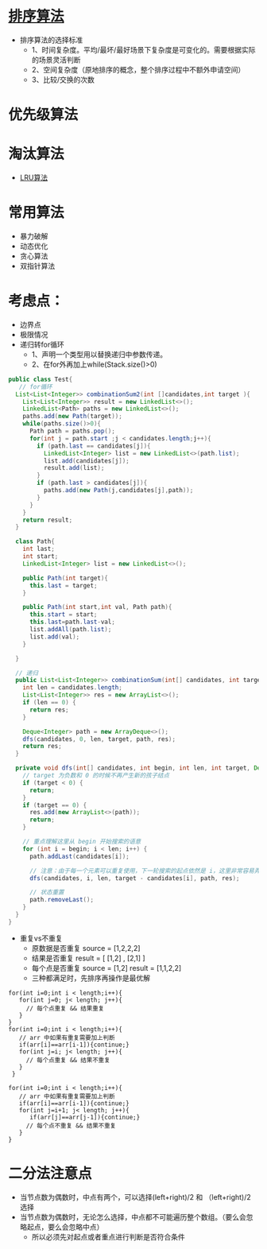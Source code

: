 # [排序算法](sort%2F%E6%8E%92%E5%BA%8F%E7%AE%97%E6%B3%95.md)
* 排序算法的选择标准
  * 1、时间复杂度。平均/最坏/最好场景下复杂度是可变化的。需要根据实际的场景灵活判断
  * 2、空间复杂度（原地排序的概念，整个排序过程中不额外申请空间）
  * 3、比较/交换的次数


# 优先级算法


# 淘汰算法
* [LRU算法](%E6%B7%98%E6%B1%B0%E7%AE%97%E6%B3%95%2FLRUCache.java)


# 常用算法
* 暴力破解
* 动态优化
* 贪心算法
* 双指针算法


# 考虑点：
* 边界点
* 极限情况
* 递归转for循环
  * 1、声明一个类型用以替换递归中参数传递。
  * 2、在for外再加上while(Stack.size()>0)
~~~java
public class Test{
   // for循环 
  List<List<Integer>> combinationSum2(int []candidates,int target ){
    List<List<Integer>> result = new LinkedList<>();
    LinkedList<Path> paths = new LinkedList<>();
    paths.add(new Path(target));
    while(paths.size()>0){
      Path path = paths.pop();
      for(int j = path.start ;j < candidates.length;j++){
        if (path.last == candidates[j]){
          LinkedList<Integer> list = new LinkedList<>(path.list);
          list.add(candidates[j]);
          result.add(list);
        }
        if (path.last > candidates[j]){
          paths.add(new Path(j,candidates[j],path));
        }
      }
    }
    return result;
  }

  class Path{
    int last;
    int start;
    LinkedList<Integer> list = new LinkedList<>();

    public Path(int target){
      this.last = target;
    }

    public Path(int start,int val, Path path){
      this.start = start;
      this.last=path.last-val;
      list.addAll(path.list);
      list.add(val);
    }

  }

  // 递归
  public List<List<Integer>> combinationSum(int[] candidates, int target) {
    int len = candidates.length;
    List<List<Integer>> res = new ArrayList<>();
    if (len == 0) {
      return res;
    }

    Deque<Integer> path = new ArrayDeque<>();
    dfs(candidates, 0, len, target, path, res);
    return res;
  }

  private void dfs(int[] candidates, int begin, int len, int target, Deque<Integer> path, List<List<Integer>> res) {
    // target 为负数和 0 的时候不再产生新的孩子结点
    if (target < 0) {
      return;
    }
    if (target == 0) {
      res.add(new ArrayList<>(path));
      return;
    }

    // 重点理解这里从 begin 开始搜索的语意
    for (int i = begin; i < len; i++) {
      path.addLast(candidates[i]);

      // 注意：由于每一个元素可以重复使用，下一轮搜索的起点依然是 i，这里非常容易弄错
      dfs(candidates, i, len, target - candidates[i], path, res);

      // 状态重置
      path.removeLast();
    }
  }
}
~~~
* 重复vs不重复 
  * 原数据是否重复  source = [1,2,2,2]
  * 结果是否重复   result = [ [1,2] , [2,1] ]  
  * 每个点是否重复  source = [1,2]  result = [1,1,2,2]
  * 三种都满足时，先排序再操作是最优解
~~~
for(int i=0;int i < length;i++){
   for(int j=0; j< length; j++){
     // 每个点重复 && 结果重复
   }
}
for(int i=0;int i < length;i++){
   // arr 中如果有重复需要加上判断
   if(arr[i]==arr[i-1]){continue;}
   for(int j=i; j< length; j++){
     // 每个点重复 && 结果不重复
   }
 }
 
for(int i=0;int i < length;i++){
   // arr 中如果有重复需要加上判断
   if(arr[i]==arr[i-1]){continue;}
   for(int j=i+1; j< length; j++){
      if(arr[j]==arr[j-1]){continue;}
     // 每个点不重复 && 结果不重复
   }
}
~~~

# 二分法注意点
* 当节点数为偶数时，中点有两个，可以选择(left+right)/2 和 （left+right)/2 选择
* 当节点数为偶数时，无论怎么选择，中点都不可能遍历整个数组。（要么会忽略起点，要么会忽略中点）
  * 所以必须先对起点或者重点进行判断是否符合条件
